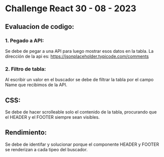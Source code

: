 # Challenge React 30 - 08 - 2023

## Evaluacion de codigo:

### 1. Pegado a API:

Se debe de pegar a una API para luego mostrar esos datos en la tabla. La dirección de la api es: https://jsonplaceholder.typicode.com/comments

### 2. Filtro de tabla:

Al escribir un valor en el buscador se debe de filtrar la tabla por el campo Name que recibimos de la API.

## CSS:

Se debe de hacer scrolleable solo el contenido de la tabla, procurando que el HEADER y el FOOTER siempre sean visibles.

## Rendimiento:

Se debe de identifar y solucionar porque el componente HEADER y FOOTER se renderizan a cada tipeo del buscador.
